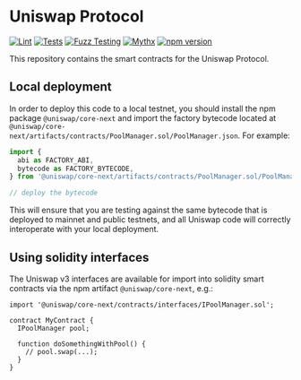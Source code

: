 # Uniswap Protocol

[![Lint](https://github.com/Uniswap/core-next/actions/workflows/lint.yml/badge.svg)](https://github.com/Uniswap/core-next/actions/workflows/lint.yml)
[![Tests](https://github.com/Uniswap/core-next/actions/workflows/tests.yml/badge.svg)](https://github.com/Uniswap/core-next/actions/workflows/tests.yml)
[![Fuzz Testing](https://github.com/Uniswap/core-next/actions/workflows/fuzz-testing.yml/badge.svg)](https://github.com/Uniswap/core-next/actions/workflows/fuzz-testing.yml)
[![Mythx](https://github.com/Uniswap/core-next/actions/workflows/mythx.yml/badge.svg)](https://github.com/Uniswap/core-next/actions/workflows/mythx.yml)
[![npm version](https://img.shields.io/npm/v/@uniswap/core-next/latest.svg)](https://www.npmjs.com/package/@uniswap/core-next/v/latest)

This repository contains the smart contracts for the Uniswap Protocol.

## Local deployment

In order to deploy this code to a local testnet, you should install the npm package
`@uniswap/core-next`
and import the factory bytecode located at
`@uniswap/core-next/artifacts/contracts/PoolManager.sol/PoolManager.json`.
For example:

```typescript
import {
  abi as FACTORY_ABI,
  bytecode as FACTORY_BYTECODE,
} from '@uniswap/core-next/artifacts/contracts/PoolManager.sol/PoolManager.json'

// deploy the bytecode
```

This will ensure that you are testing against the same bytecode that is deployed to
mainnet and public testnets, and all Uniswap code will correctly interoperate with
your local deployment.

## Using solidity interfaces

The Uniswap v3 interfaces are available for import into solidity smart contracts
via the npm artifact `@uniswap/core-next`, e.g.:

```solidity
import '@uniswap/core-next/contracts/interfaces/IPoolManager.sol';

contract MyContract {
  IPoolManager pool;

  function doSomethingWithPool() {
    // pool.swap(...);
  }
}
```
